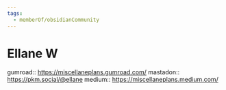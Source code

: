 ```yaml
---
tags:
  - memberOf/obsidianCommunity
---
```

# Ellane W

gumroad:: https://miscellaneplans.gumroad.com/
mastadon:: https://pkm.social/@ellane
medium:: https://miscellaneplans.medium.com/